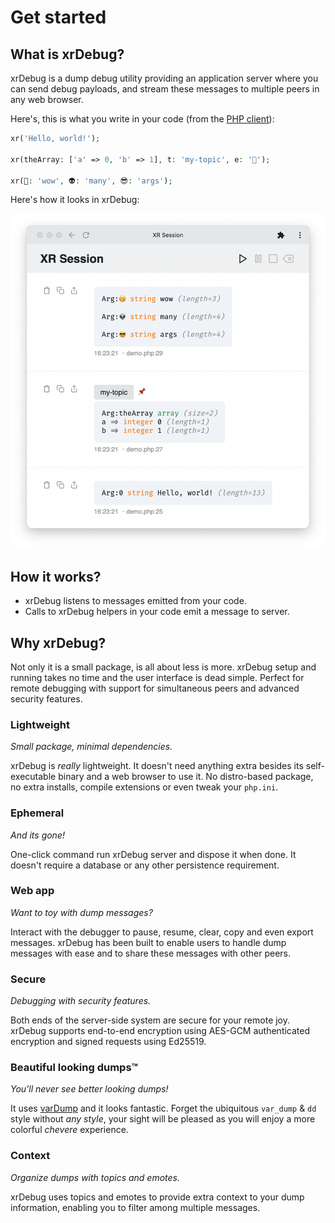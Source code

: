 # Get started

## What is xrDebug?

xrDebug is a dump debug utility providing an application server where you can send debug payloads, and stream these messages to multiple peers in any web browser.

Here's, this is what you write in your code (from the [PHP client](https://github.com/chevere/xr)):

```php
xr('Hello, world!');

xr(theArray: ['a' => 0, 'b' => 1], t: 'my-topic', e: '📌');

xr(🤭: 'wow', 👽: 'many', 😎: 'args');
```

Here's how it looks in xrDebug:

![intro](../src/app/intro.png)

## How it works?

* xrDebug listens to messages emitted from your code.
* Calls to xrDebug helpers in your code emit a message to server.

## Why xrDebug?

Not only it is a small package, is all about less is more. xrDebug setup and running takes no time and the user interface is dead simple. Perfect for remote debugging with support for simultaneous peers and advanced security features.

### Lightweight

*Small package, minimal dependencies.*

xrDebug is *really* lightweight. It doesn't need anything extra besides its self-executable binary and a web browser to use it. No distro-based package, no extra installs, compile extensions or even tweak your `php.ini`.

### Ephemeral

*And its gone!*

One-click command run xrDebug server and dispose it when done. It doesn't require a database or any other persistence requirement.

### Web app

*Want to toy with dump messages?*

Interact with the debugger to pause, resume, clear, copy and even export messages. xrDebug has been built to enable users to handle dump messages with ease and to share these messages with other peers.

### Secure

*Debugging with security features.*

Both ends of the server-side system are secure for your remote joy. xrDebug supports end-to-end encryption using AES-GCM authenticated encryption and signed requests using Ed25519.

### Beautiful looking dumps™️

*You'll never see better looking dumps!*

It uses [varDump](https://chevere.org/packages/var-dump.html) and it looks fantastic. Forget the ubiquitous `var_dump` & `dd` style without *any style*, your sight will be pleased as you will enjoy a more colorful *chevere* experience.

### Context

*Organize dumps with topics and emotes.*

xrDebug uses topics and emotes to provide extra context to your dump information, enabling you to filter among multiple messages.
